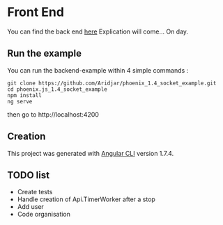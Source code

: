 # Front End

You can find the back end [here](https://github.com/Aridjar/phoenix_1.4_socket_example)
Explication will come... On day.

## Run the example
You can run the backend-example within 4 simple commands :

```
git clone https://github.com/Aridjar/phoenix_1.4_socket_example.git
cd phoenix.js_1.4_socket_example
npm install
ng serve
```

then go to http://localhost:4200

## Creation

This project was generated with [Angular CLI](https://github.com/angular/angular-cli) version 1.7.4.

## TODO list 

- Create tests
- Handle creation of Api.TimerWorker after a stop
- Add user
- Code organisation
